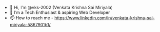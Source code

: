 - 👋 Hi, I’m @vks-2002 (Venkata Krishna Sai Miriyala)
- 👀 I’m a Tech Enthusiast & aspiring Web Developer
- 📫 How to reach me - https://www.linkedin.com/in/venkata-krishna-sai-miriyala-5867901b1/

<!---
vks-2002/vks-2002 is a ✨ special ✨ repository because its `README.md` (this file) appears on your GitHub profile.
You can click the Preview link to take a look at your changes.
--->

